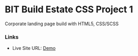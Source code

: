 # BIT Build Estate CSS Project 1

Corporate landing page build with HTML5, CSS/SCSS

### Links

- Live Site URL: [Demo](https://build-estate.netlify.app/)
